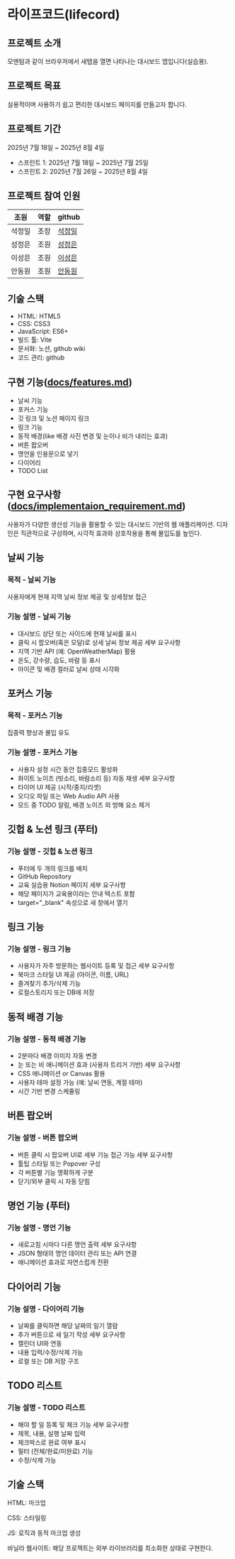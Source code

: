 # 라이프코드(lifecord)

## 프로젝트 소개

모멘텀과 같이 브라우저에서 새탭을 열면 나타나는 대시보드 앱입니다(실습용).

## 프로젝트 목표

실용적이며 사용하기 쉽고 편리한 대시보드 페이지를 만들고자 합니다.

## 프로젝트 기간

2025년 7월 18일 ~ 2025년 8월 4일

- 스프린트 1: 2025년 7월 18일 ~ 2025년 7월 25일
- 스프린트 2: 2025년 7월 26일 ~ 2025년 8월 4일

## 프로젝트 참여 인원

| 조원   | 역할 | github                                    |
| ------ | ---- | ----------------------------------------- |
| 석정일 | 조장 | [석정일](https://github.com/but212)       |
| 성정은 | 조원 | [성정은](https://github.com/jeongeunsung) |
| 이성은 | 조원 | [이성은](https://github.com/HanUL072)     |
| 안동원 | 조원 | [안동원](https://github.com/dongwonAhn)   |

## 기술 스택

- HTML: HTML5
- CSS: CSS3
- JavaScript: ES6+
- 빌드 툴: Vite
- 문서화: 노션, github wiki
- 코드 관리: github

## 구현 기능([docs/features.md](docs/features.md))

- 날씨 기능
- 포커스 기능
- 깃 링크 및 노션 페이지 링크
- 링크 기능
- 동적 배경(like 배경 사진 변경 및 눈이나 비가 내리는 효과)
- 버튼 팝오버
- 명언을 인용문으로 넣기
- 다이어리
- TODO List

## 구현 요구사항([docs/implementaion_requirement.md](docs/implementaion_requirement.md))

사용자가 다양한 생산성 기능을 활용할 수 있는 대시보드 기반의 웹 애플리케이션. 디자인은 직관적으로 구성하며, 시각적 효과와 상호작용을 통해 몰입도를 높인다.

## 날씨 기능

### 목적 - 날씨 기능

사용자에게 현재 지역 날씨 정보 제공 및 상세정보 접근

### 기능 설명 - 날씨 기능

- 대시보드 상단 또는 사이드에 현재 날씨를 표시
- 클릭 시 팝오버(혹은 모달)로 상세 날씨 정보 제공
세부 요구사항
- 지역 기반 API (예: OpenWeatherMap) 활용
- 온도, 강수량, 습도, 바람 등 표시
- 아이콘 및 배경 컬러로 날씨 상태 시각화

## 포커스 기능

### 목적 - 포커스 기능

집중력 향상과 몰입 유도

### 기능 설명 - 포커스 기능

- 사용자 설정 시간 동안 집중모드 활성화
- 화이트 노이즈 (빗소리, 바람소리 등) 자동 재생
세부 요구사항
- 타이머 UI 제공 (시작/중지/리셋)
- 오디오 파일 또는 Web Audio API 사용
- 모드 중 TODO 알림, 배경 노이즈 외 방해 요소 제거

## 깃헙 & 노션 링크 (푸터)

### 기능 설명 - 깃헙 & 노션 링크

- 푸터에 두 개의 링크를 배치
- GitHub Repository
- 교육 실습용 Notion 페이지
세부 요구사항
- 해당 페이지가 교육용이라는 안내 텍스트 포함
- target="_blank" 속성으로 새 창에서 열기

## 링크 기능

### 기능 설명 - 링크 기능

- 사용자가 자주 방문하는 웹사이트 등록 및 접근
세부 요구사항
- 북마크 스타일 UI 제공 (아이콘, 이름, URL)
- 즐겨찾기 추가/삭제 기능
- 로컬스토리지 또는 DB에 저장

## 동적 배경 기능

### 기능 설명 - 동적 배경 기능

- 2분마다 배경 이미지 자동 변경
- 눈 또는 비 애니메이션 효과 (사용자 트리거 기반)
세부 요구사항
- CSS 애니메이션 or Canvas 활용
- 사용자 테마 설정 가능 (예: 날씨 연동, 계절 테마)
- 시간 기반 변경 스케줄링

## 버튼 팝오버

### 기능 설명 - 버튼 팝오버

- 버튼 클릭 시 팝오버 UI로 세부 기능 접근 가능
세부 요구사항
- 툴팁 스타일 또는 Popover 구성
- 각 버튼별 기능 명확하게 구분
- 닫기/외부 클릭 시 자동 닫힘

## 명언 기능 (푸터)

### 기능 설명 - 명언 기능

- 새로고침 시마다 다른 명언 출력
세부 요구사항
- JSON 형태의 명언 데이터 관리 또는 API 연결
- 애니메이션 효과로 자연스럽게 전환

## 다이어리 기능

### 기능 설명 - 다이어리 기능

- 날짜를 클릭하면 해당 날짜의 일기 열람
- 추가 버튼으로 새 일기 작성
세부 요구사항
- 캘린더 UI와 연동
- 내용 입력/수정/삭제 가능
- 로컬 또는 DB 저장 구조

## TODO 리스트

### 기능 설명 - TODO 리스트

- 해야 할 일 등록 및 체크 기능
세부 요구사항
- 제목, 내용, 실행 날짜 입력
- 체크박스로 완료 여부 표시
- 필터 (전체/완료/미완료) 기능
- 수정/삭제 가능

## 기술 스택

HTML: 마크업

CSS: 스타일링

JS: 로직과 동적 마크업 생성

바닐라 웹사이트: 해당 프로젝트는 외부 라이브러리를 최소화한 상태로 구현한다.
